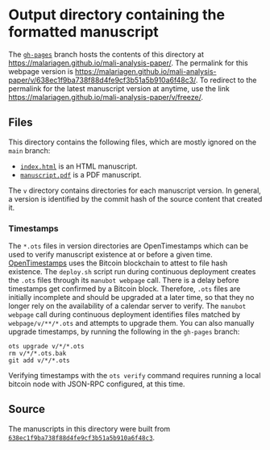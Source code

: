 # Output directory containing the formatted manuscript

The [`gh-pages`](https://github.com/malariagen/mali-analysis-paper/tree/gh-pages) branch hosts the contents of this directory at <https://malariagen.github.io/mali-analysis-paper/>.
The permalink for this webpage version is <https://malariagen.github.io/mali-analysis-paper/v/638ec1f9ba738f88d4fe9cf3b51a5b910a6f48c3/>.
To redirect to the permalink for the latest manuscript version at anytime, use the link <https://malariagen.github.io/mali-analysis-paper/v/freeze/>.

## Files

This directory contains the following files, which are mostly ignored on the `main` branch:

+ [`index.html`](index.html) is an HTML manuscript.
+ [`manuscript.pdf`](manuscript.pdf) is a PDF manuscript.

The `v` directory contains directories for each manuscript version.
In general, a version is identified by the commit hash of the source content that created it.

### Timestamps

The `*.ots` files in version directories are OpenTimestamps which can be used to verify manuscript existence at or before a given time.
[OpenTimestamps](https://opentimestamps.org/) uses the Bitcoin blockchain to attest to file hash existence.
The `deploy.sh` script run during continuous deployment creates the `.ots` files through its `manubot webpage` call.
There is a delay before timestamps get confirmed by a Bitcoin block.
Therefore, `.ots` files are initially incomplete and should be upgraded at a later time, so that they no longer rely on the availability of a calendar server to verify.
The `manubot webpage` call during continuous deployment identifies files matched by `webpage/v/**/*.ots` and attempts to upgrade them.
You can also manually upgrade timestamps, by running the following in the `gh-pages` branch:

```shell
ots upgrade v/*/*.ots
rm v/*/*.ots.bak
git add v/*/*.ots
```

Verifying timestamps with the `ots verify` command requires running a local bitcoin node with JSON-RPC configured, at this time.

## Source

The manuscripts in this directory were built from
[`638ec1f9ba738f88d4fe9cf3b51a5b910a6f48c3`](https://github.com/malariagen/mali-analysis-paper/commit/638ec1f9ba738f88d4fe9cf3b51a5b910a6f48c3).
